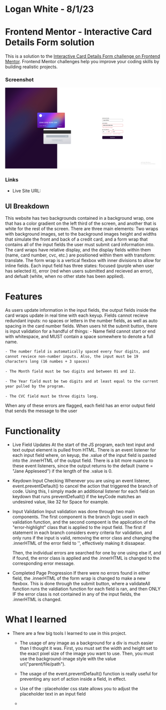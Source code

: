 # Logan White - 8/1/23

# Frontend Mentor - Interactive Card Details Form solution

This is a solution to the [Interactive Card Details Form challenge on Frontend Mentor](https://www.frontendmentor.io). Frontend Mentor challenges help you improve your coding skills by building realistic projects.

### Screenshot

![](images/ICDFScreenshot.PNG)

### Links

- Live Site URL: 

## UI Breakdown

This website has two backgrounds contained in a background wrap, one that has a color gradient on the left third of the screen, and another that is white for the rest of the screen. There are three main elements: Two wraps with background images, set to the background images height and widths that simulate the front and back of a credit card, and a form wrap that contains all of the input fields the user must submit card information into. The card wraps have relative display, and the display fields within them (name, card number, cvc, etc.) are positioned within them with transform: translate. The form wrap is a vertical flexbox with inner divisions to allow for inline fields. Each input field has three states: focused (purple when user has selected it), error (red when users submitted and recieved an error), and defualt (white, when no other state has been applied). 

# Features

As users update information in the input fields, the output fields inside the card wraps update in real time with each keyup. Fields cannot recieve redundant inputs: no spaces or letters in the number fields, as well as auto spacing in the card number fields. When users hit the submit button, there is input validation for a handful of things:
    - Name field cannot start or end with whitespace, and MUST contain a space somewhere to denote a full name.

    - The number field is automatically spaced every four digits, and cannot reviece non-number inputs. Also, the input must be 19 characters long (16 numbes + 3 spaces)

    - The Month field must be two digits and between 01 and 12.

    - The Year field must be two digits and at least equal to the current year pulled by the program.

    - The CVC field must be three digits long.

When any of these errors are flagged, each field has an error output field that sends the message to the user

# Functionality

- Live Field Updates
    At the start of the JS program, each text input and text output element is pulled from HTML. There is an event listener for each input field where, on keyup, the .value of the input field is pasted into the .innerHTML of the output field. There is a bit more nuance to these event listeners, since the output returns to the default (name = "Jane Appleseed") if the length of the .value is 0.

- Keydown Input Checking
    Whenever you are using an event listener, event.preventDefault() to cancel the action that triggered the branch of code. Using this, I simply made an additional listener for each field on keydown that runs preventDefualt() if the keyCode matches an undesired value, like 32 for Space for example.

- Input Validation
    Input validation was done through two main components. The first component is the branch logic used in each validation function, and the second compoent is the application of the "error-highlight" class that is applied to the input field. The first if statement in each branch considers every criteria for validation, and only runs if the input is valid, removing the error class and changing the .innerHTML of the error field to '', effectively making it dissapear. 

    Then, the individual errors are searched for one by one using else if, and if found, the error class is applied and the .innerHTML is changed to the corresponding error message.

- Completed Page Progression
    If there were no errors found in either field, the .innerHTML of the form wrap is changed to make a new flexbox. This is done through the submit button, where a validateAll function runs the valdiation function for each field is ran, and then ONLY IF the error class is not contained in any of the input fields, the .innerHTML is changed.

# What I learned

- There are a few big tools I learned to use in this project. 

    - The usage of any image as a background for a div is much easier than I thought it was. First, you must set the width and height set to the exact pixel size of the image you want to use. Then, you must use the background-image style with the value url("parent/file/path").

    - The usage of the event.preventDefault() function is really useful for preventing any sort of action inside a field, in effect. 

    - Use of the ::placeholder css state allows you to adjust the placeholder text in an input field

    - 
